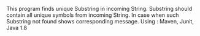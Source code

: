 This program finds unique Substring in incoming String. 
Substring should contain all unique symbols from incoming String. 
In case when such Substring not found shows corresponding message.
Using : Maven, Junit, Java 1.8
